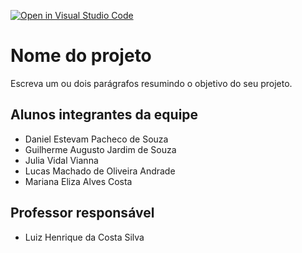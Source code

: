 [![Open in Visual Studio Code](https://classroom.github.com/assets/open-in-vscode-718a45dd9cf7e7f842a935f5ebbe5719a5e09af4491e668f4dbf3b35d5cca122.svg)](https://classroom.github.com/online_ide?assignment_repo_id=11569549&assignment_repo_type=AssignmentRepo)
# Nome do projeto
Escreva um ou dois parágrafos resumindo o objetivo do seu projeto.

## Alunos integrantes da equipe

* Daniel Estevam Pacheco de Souza
* Guilherme Augusto Jardim de Souza
* Julia Vidal Vianna
* Lucas Machado de Oliveira Andrade
* Mariana Eliza Alves Costa

## Professor responsável 

* Luiz Henrique da Costa Silva

